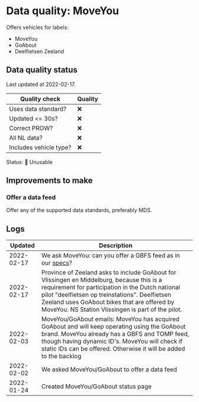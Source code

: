 # Data quality: MoveYou

Offers vehicles for labels:

- MoveYou
- GoAbout
- Deelfietsen Zeeland

## Data quality status

Last updated at 2022-02-17.

| **Quality check**           | **Quality**
| --                          | --          |
| Uses data standard?         | ❌
| Updated <= 30s?             | ❌
| Correct PROW?               | ❌
| All NL data?                | ❌
| Includes vehicle type?      | ❌

Status: 🔴 Unusable

## Improvements to make

### Offer a data feed

Offer any of the supported data standards, preferably MDS.

## Logs

| Updated    | Description
| ----       | ---
| 2022-02-17 | We ask MoveYou: can you offer a GBFS feed as in our [specs](https://docs.crow.nl/deelfietsdashboard/hr-dataspec/)?
| 2022-02-17 | Province of Zeeland asks to include GoAbout for Vlissingen en Middelburg, because this is a requirement for participation in the Dutch national pilot "deelfietsen op treinstations". Deelfietsen Zeeland uses GoAbout bikes that are offered by MoveYou. NS Station Vlissingen is part of the pilot.
| 2022-02-03 | MoveYou/GoAbout emails: MoveYou has acquired GoAbout and will keep operating using the GoAbout brand. MoveYou already has a GBFS and TOMP feed, though having dynamic ID's. MoveYou will check if static IDs can be offered. Otherwise it will be added to the backlog
| 2022-02-02 | We asked MoveYou/GoAbout to offer a data feed
| 2022-01-24 | Created MoveYou/GoAbout status page
